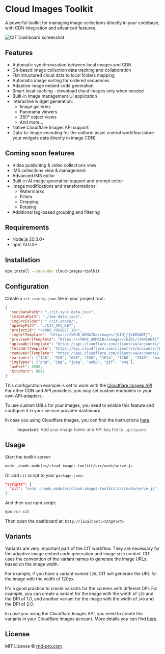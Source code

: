 # Cloud Images Toolkit

A powerful toolkit for managing image collections directly in your codebase, with CDN integration and advanced features.

![CIT Dashboard screenshot](https://rnd-pro.com/idn/f4ec5143-82fd-4dc1-2d76-6c9d7a752000/1024)

## Features

- Automatic synchronization between local images and CDN
- Git-based image collection data tracking and collaboration
- Flat structured cloud data to local folders mapping
- Automatic image sorting for ordered sequences
- Adaptive image embed code generation
- Smart local caching - download cloud images only when needed
- Built-in image management UI application
- Interactive widget generation:
  - Image galleries
  - Panorama viewers
  - 360° object views
  - And more...
- Native Cloudflare Images API support
- Data-to-image encoding for the uniform asset control workflow (store your widgets data directly in image CDN)

## Coming soon features

- Video publishing & video collections view
- IMS collections view & management
- Advanced IMS editor
- Built-in AI image generation support and prompt editor
- Image modifications and transformations:
  - Watermarks
  - Filters
  - Cropping
  - Rotating
- Additional tag-based grouping and filtering

## Requirements

- Node.js 20.0.0+
- npm 10.0.0+

## Installation

```bash
npm install --save-dev cloud-images-toolkit
```

## Configuration

Create a `cit-config.json` file in your project root:
```json
{
  "syncDataPath": "./cit-sync-data.json",
  "imsDataPath": "./ims-data.json",
  "imgSrcFolder": "./cit-store/",
  "apiKeyPath": "./CIT_API_KEY",
  "projectId": "<YOUR_PROJECT_ID>",
  "imgUrlTemplate": "https://<YOUR_DOMAIN>/images/{UID}/{VARIANT}",
  "previewUrlTemplate": "https://<YOUR_DOMAIN>/images/{UID}/{VARIANT}",
  "uploadUrlTemplate": "https://api.cloudflare.com/client/v4/accounts/{PROJECT}/images/v1",
  "fetchUrlTemplate": "https://api.cloudflare.com/client/v4/accounts/{PROJECT}/images/v1/{UID}/blob",
  "removeUrlTemplate": "https://api.cloudflare.com/client/v4/accounts/{PROJECT}/images/v1/{UID}",
  "variants": ["120", "320", "640", "860", "1024", "1200", "2048", "max"],
  "imgTypes": ["png", "jpg", "jpeg", "webp", "gif", "svg"],
  "wsPort": 8080,
  "httpPort": 8081
}
```
This configuration example is set to work with the [Cloudflare Images API](https://developers.cloudflare.com/images/). For other CDN and API providers, you may set custom endpoints or your own API-adapters.

To use custom URLs for your images, you need to enable this feature and configure it in your service provider dashboard. 

In case you using Cloudflare Images, you can find the instructions [here](https://developers.cloudflare.com/images/manage-images/serve-images/serve-from-custom-domains/).

> **Important**: Add your image folder and API key file to `.gitignore`

## Usage

Start the toolkit server:
```bash
node ./node_modules/cloud-images-toolkit/src/node/serve.js
```

Or add `cit` script to your `package.json`:
```json
"scripts": {
  "cit": "node ./node_modules/cloud-images-toolkit/src/node/serve.js"
}
```

And then use npm script:
```bash
npm run cit
```

Then open the dashboard at: `http://localhost:<httpPort>`

## Variants

Variants are very important part of the CIT workflow. They are necessary for the adaptive image embed code generation and image size control. CIT uses the convention of the variant names to generate the image URLs, based on the image width.

For example, if you have a variant named `120`, CIT will generate the URL for the image with the width of 120px.

It's a good practice to create variants for the screens with different DPI. For example, you can create a variant for the image with the width of `120` and the DPI of 1.0, and another variant for the image with the width of `240` and the DPI of 2.0.

In case you using the Cloudflare Images API, you need to create the variants in your Cloudflare Images account. More details you can find [here](https://developers.cloudflare.com/images/manage-images/serve-images/serve-uploaded-images/).

## License

MIT License © [rnd-pro.com](https://rnd-pro.com)
